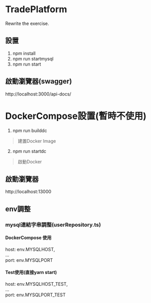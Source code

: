 # TradePlatform
Rewrite the exercise.
## 設置
1. npm install  
2. npm run startmysql  
3. npm run start  
## 啟動瀏覽器(swagger)
http://localhost:3000/api-docs/



# DockerCompose設置(暫時不使用)
1. npm run builddc  
>建置Docker Image
2. npm run startdc  
>啟動Docker  
## 啟動瀏覽器
http://localhost:13000

## env調整
### mysql連結字串調整(userRepository.ts)
#### DockerCompose 使用  
  host: env.MYSQLHOST,  
  ...  
  port: env.MYSQLPORT  
#### Test使用(直接yarn start)  
  host: env.MYSQLHOST_TEST,  
  ...  
  port: env.MYSQLPORT_TEST  